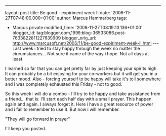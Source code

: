 ---
layout: post
title: Be good - expiriment week II
date: '2006-11-27T07:48:00.000+01:00'
author: Marcus Hammarberg
tags:
  - Marcus
private
modified_time: '2006-11-27T08:19:13.136+01:00'
blogger_id: tag:blogger.com,1999:blog-36533086.post-7633822811227639909
blogger_orig_url: http://www.marcusoft.net/2006/11/be-good-expiriment-week-ii.html ---
Last week i tried to stay happy through the week no matter the
circumstances... Not sure it came of the way i hope. Not all days at
least.

I learned so far that you can get pretty far by just keeping your
spirits high. It can probably be a bit enjoying for your co-workers but
it will get you in a better mood. Also - forcing yourself to be happy
will take it's toll somewhere and i was completely exhausted this
Friday - not to good.

So this week i will do a combo - I'll try to be happy and take
assistance from a friend... that is: I'll start each half day with a
small prayer. This happen again and again. I always forget it. Here i
have a great resource of power and i fail to remember to use it. But now
i will remember.

"They will go forward in prayer"

I'll keep you posted.
